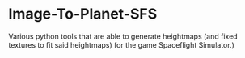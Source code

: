 # Image-To-Planet-SFS
 Various python tools that are able to generate heightmaps (and fixed textures to fit said heightmaps) for the game Spaceflight Simulator.)
